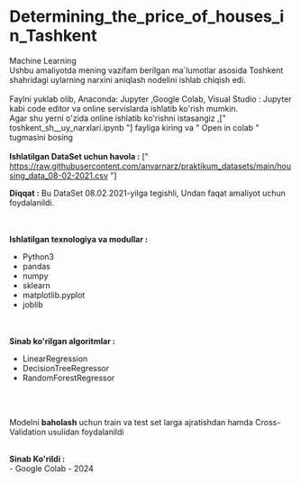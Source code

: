 # Determining_the_price_of_houses_in_Tashkent
Machine Learning<br>
Ushbu amaliyotda mening vazifam berilgan ma`lumotlar asosida Toshkent shahridagi uylarning narxini aniqlash nodelini ishlab chiqish edi.
<br><br>
Faylni yuklab olib, Anaconda: Jupyter ,Google Colab, Visual Studio : Jupyter kabi code editor va online servislarda ishlatib ko'rish mumkin.<br>
Agar shu yerni o'zida online ishlatib ko'rishni istasangiz ,[" toshkent_sh__uy_narxlari.ipynb "] fayliga kiring va " Open in colab " tugmasini bosing <br>
<br><strong>Ishlatilgan DataSet uchun havola :</strong> [" https://raw.githubusercontent.com/anvarnarz/praktikum_datasets/main/housing_data_08-02-2021.csv "]<br>
<p><strong>Diqqat :</strong> Bu DataSet 08.02.2021-yilga tegishli, Undan faqat amaliyot uchun foydalanildi.</p>
<br><br>
<strong>Ishlatilgan texnologiya va modullar :</strong><br>
<ul>
  <li>Python3</li>
  <li>pandas</li>
  <li>numpy</li>
  <li>sklearn</li>
  <li>matplotlib.pyplot</li>
  <li>joblib</li>
</ul>
<br><br>
<strong>Sinab ko'rilgan algoritmlar :</strong><br>
<ul>
  <li>LinearRegression</li>
  <li>DecisionTreeRegressor</li>
  <li>RandomForestRegressor</li>
</ul>
<br><br>
<p>Modelni <strong>baholash</strong> uchun train va test set larga ajratishdan hamda Cross-Validation usulidan foydalanildi</p>
<br>
<strong>Sinab Ko'rildi :</strong><br>
- Google Colab
- 2024


